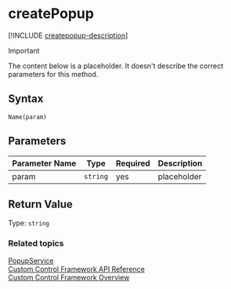 # createPopup


[!INCLUDE [createpopup-description](includes/createpopup-description.md)]
<!-- TODO -->
> [!IMPORTANT]
> The content below is a placeholder. It doesn't describe the correct parameters for this method.

## Syntax

`Name(param)`

## Parameters

| Parameter Name|Type|Required|Description|
| ------------- |----|--------|-----------|
|param|`string`|yes|placeholder|

## Return Value

Type: `string`


### Related topics

[PopupService](../popupservice.md)<br />
[Custom Control Framework API Reference](../index.md)<br />
[Custom Control Framework Overview](../../custom-control-framework-overview.md)<br />